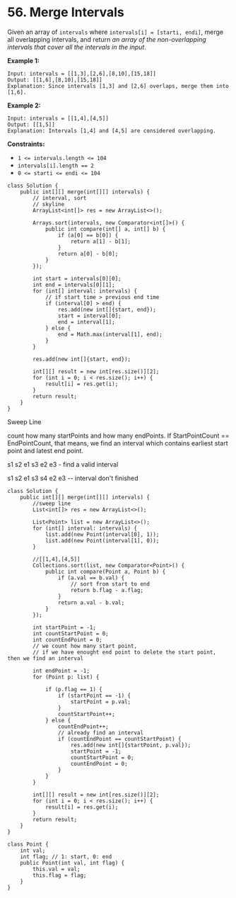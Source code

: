 # 56. Merge Intervals

Given an array of `intervals` where `intervals[i] = [starti, endi]`, merge all overlapping intervals, and return _an array of the non-overlapping intervals that cover all the intervals in the input_.

**Example 1:**

```
Input: intervals = [[1,3],[2,6],[8,10],[15,18]]
Output: [[1,6],[8,10],[15,18]]
Explanation: Since intervals [1,3] and [2,6] overlaps, merge them into [1,6].
```

**Example 2:**

```
Input: intervals = [[1,4],[4,5]]
Output: [[1,5]]
Explanation: Intervals [1,4] and [4,5] are considered overlapping.
```

**Constraints:**

* `1 <= intervals.length <= 104`
* `intervals[i].length == 2`
* `0 <= starti <= endi <= 104`

```
class Solution {
    public int[][] merge(int[][] intervals) {
        // interval, sort 
        // skyline
        ArrayList<int[]> res = new ArrayList<>();
        
        Arrays.sort(intervals, new Comparator<int[]>() {
            public int compare(int[] a, int[] b) {
                if (a[0] == b[0]) {
                    return a[1] - b[1];
                }
                return a[0] - b[0];
            }
        });
        
        int start = intervals[0][0];
        int end = intervals[0][1];
        for (int[] interval: intervals) {
            // if start time > previous end time
            if (interval[0] > end) {
                res.add(new int[]{start, end});
                start = interval[0];
                end = interval[1];
            } else {
                end = Math.max(interval[1], end);
            }
        }
        
        res.add(new int[]{start, end});
        
        int[][] result = new int[res.size()][2];
        for (int i = 0; i < res.size(); i++) {
            result[i] = res.get(i);
        }
        return result;
    }
}
```

Sweep Line

count how many startPoints and how many endPoints. If StartPointCount == EndPointCount, that means, we find an interval which contains earliest start point and latest end point.

s1 s2 e1 s3  e2 e3 - find a valid interval&#x20;

s1 s2 e1 s3 s4 e2 e3 -- interval don't finished&#x20;

```
class Solution {
    public int[][] merge(int[][] intervals) {
        //sweep line
        List<int[]> res = new ArrayList<>();
        
        List<Point> list = new ArrayList<>();
        for (int[] interval: intervals) {
            list.add(new Point(interval[0], 1));
            list.add(new Point(interval[1], 0));
        }
        
        //[[1,4],[4,5]]
        Collections.sort(list, new Comparator<Point>() {
            public int compare(Point a, Point b) {
                if (a.val == b.val) {
                    // sort from start to end
                    return b.flag - a.flag;
                }
                return a.val - b.val;
            }
        });
        
        int startPoint = -1;
        int countStartPoint = 0;
        int countEndPoint = 0;
        // we count how many start point, 
        // if we have enought end point to delete the start point, then we find an interval
        
        int endPoint = -1;
        for (Point p: list) {
            
            if (p.flag == 1) {
                if (startPoint == -1) {
                    startPoint = p.val;
                }
                countStartPoint++;
            } else {
                countEndPoint++;
                // already find an interval
                if (countEndPoint == countStartPoint) {
                    res.add(new int[]{startPoint, p.val});
                    startPoint = -1;
                    countStartPoint = 0;
                    countEndPoint = 0;
                }
            }
        }
        
        int[][] result = new int[res.size()][2];
        for (int i = 0; i < res.size(); i++) {
            result[i] = res.get(i);
        }
        return result;
    }
}

class Point {
    int val;
    int flag; // 1: start, 0: end
    public Point(int val, int flag) {
        this.val = val;
        this.flag = flag;
    }
}
```

